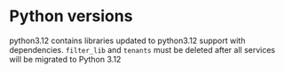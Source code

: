 # Python versions

python3.12 contains libraries updated to python3.12 support with dependencies.
`filter_lib` and `tenants` must be deleted after all services will be migrated to Python 3.12